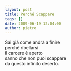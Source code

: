 ```yaml
---
layout: post
title: Perché Scappare
tags: []
date: 2009-06-19 12:04:00
author: pietro
---
```

Sai già come andrà a finire<br/>perché ribellarsi<br/>il carcere è aperto<br/>sanno che non puoi scappare<br/>da questo infinito deserto.
